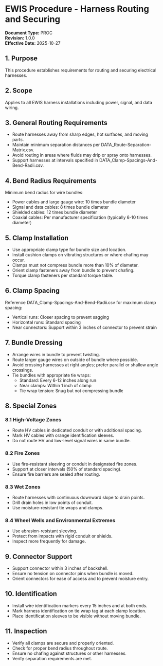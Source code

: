 # EWIS Procedure - Harness Routing and Securing

**Document Type:** PROC  
**Revision:** 1.0.0  
**Effective Date:** 2025-10-27

## 1. Purpose
This procedure establishes requirements for routing and securing electrical harnesses.

## 2. Scope
Applies to all EWIS harness installations including power, signal, and data wiring.

## 3. General Routing Requirements
- Route harnesses away from sharp edges, hot surfaces, and moving parts.
- Maintain minimum separation distances per DATA_Route-Separation-Matrix.csv.
- Avoid routing in areas where fluids may drip or spray onto harnesses.
- Support harnesses at intervals specified in DATA_Clamp-Spacings-And-Bend-Radii.csv.

## 4. Bend Radius Requirements
Minimum bend radius for wire bundles:
- Power cables and large gauge wire: 10 times bundle diameter
- Signal and data cables: 8 times bundle diameter  
- Shielded cables: 12 times bundle diameter
- Coaxial cables: Per manufacturer specification (typically 6-10 times diameter)

## 5. Clamp Installation
- Use appropriate clamp type for bundle size and location.
- Install cushion clamps on vibrating structures or where chafing may occur.
- Clamps must not compress bundle more than 10% of diameter.
- Orient clamp fasteners away from bundle to prevent chafing.
- Torque clamp fasteners per standard torque table.

## 6. Clamp Spacing
Reference DATA_Clamp-Spacings-And-Bend-Radii.csv for maximum clamp spacing:
- Vertical runs: Closer spacing to prevent sagging
- Horizontal runs: Standard spacing
- Near connectors: Support within 3 inches of connector to prevent strain

## 7. Bundle Dressing
- Arrange wires in bundle to prevent twisting.
- Route larger gauge wires on outside of bundle where possible.
- Avoid crossing harnesses at right angles; prefer parallel or shallow angle crossings.
- Tie bundles with appropriate tie wraps:
  - Standard: Every 6-12 inches along run
  - Near clamps: Within 1 inch of clamp
  - Tie wrap tension: Snug but not compressing bundle

## 8. Special Zones

### 8.1 High-Voltage Zones
- Route HV cables in dedicated conduit or with additional spacing.
- Mark HV cables with orange identification sleeves.
- Do not route HV and low-level signal wires in same bundle.

### 8.2 Fire Zones
- Use fire-resistant sleeving or conduit in designated fire zones.
- Support at closer intervals (50% of standard spacing).
- Ensure fire barriers are sealed after routing.

### 8.3 Wet Zones
- Route harnesses with continuous downward slope to drain points.
- Drill drain holes in low points of conduit.
- Use moisture-resistant tie wraps and clamps.

### 8.4 Wheel Wells and Environmental Extremes
- Use abrasion-resistant sleeving.
- Protect from impacts with rigid conduit or shields.
- Inspect more frequently for damage.

## 9. Connector Support
- Support connector within 3 inches of backshell.
- Ensure no tension on connector pins when bundle is moved.
- Orient connectors for ease of access and to prevent moisture entry.

## 10. Identification
- Install wire identification markers every 15 inches and at both ends.
- Mark harness identification on tie wrap tag at each clamp location.
- Place identification sleeves to be visible without moving bundle.

## 11. Inspection
- Verify all clamps are secure and properly oriented.
- Check for proper bend radius throughout route.
- Ensure no chafing against structures or other harnesses.
- Verify separation requirements are met.
